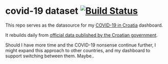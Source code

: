 # covid-19 dataset [![Build Status](https://travis-ci.com/allixsenos/covid-19.svg?branch=master)](https://travis-ci.com/allixsenos/covid-19)

This repo serves as the datasource for my [COVID-19 in Croatia](https://bit.ly/luka-covid19-dash) dashboard.

It rebuilds daily from [official data published by the Croatian government](https://www.koronavirus.hr/podaci/otvoreni-strojno-citljivi-podaci/526).

Should I have more time and the COVID-19 nonsense continue further, I might expand this approach to other countries, and my dashboard to support switching between them. Maybe..
